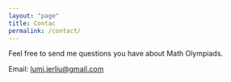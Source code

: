 ```yaml
---
layout: "page"
title: Contac
permalink: /contact/
---
```

Feel free to send me questions you have about Math Olympiads.

Email: lumi.jerliu@gmail.com


